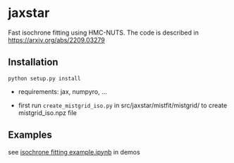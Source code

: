 # jaxstar

Fast isochrone fitting using HMC-NUTS. The code is described in https://arxiv.org/abs/2209.03279



## Installation

```python setup.py install```

* requirements: jax, numpyro, ...

* first run ``create_mistgrid_iso.py`` in src/jaxstar/mistfit/mistgrid/ to create mistgrid_iso.npz file 



## Examples

see [isochrone fitting example.ipynb](https://github.com/kemasuda/jaxstar/blob/main/demos/isochrone%20fitting%20example.ipynb) in demos

